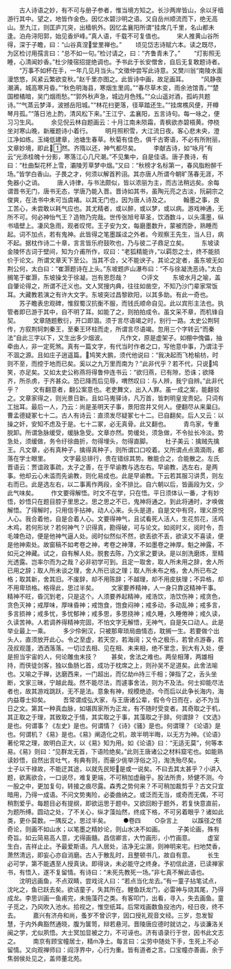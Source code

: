 <!-- { "loadSidebar": true } -->
　　古人诗语之妙，有不可与册子参者，惟当境方知之。长沙两岸皆山，余以牙樯游行其中。望之，地皆作金色。因忆水碧沙明之语。又自岳州顺流而下，绝无高山。至九江，则匡庐兀突，出樯帆外。因忆孟襄阳所谓“挂席几千里，名山都未逢。泊舟浔阳郭，始见香炉峰。”真人语，千载不可复值也。
　　宋人推黄山谷所得，深于子瞻，曰：“山谷真涅堂里禅也。”
　　顷见岱志诗赋六本。读之既尽，为区检讨用孺言曰：“总不如一句。”检讨请之，曰：“齐鲁青未了。”
　　“灯影照无睡，心清闻妙香。”杜少陵宿招提绝调也。予书此于长安僧舍，自后无复敢题诗者。
　　“万事不如杯在手，一年几见月当头。”文徵仲尝写此诗意。又樊川翁“南陵水面漫悠悠，风紧云繁欲变秋。”赵千里亦图之。此皆诗中画，故足画耳。
　　“风静夜潮满，城高寒月昏。”“秋色明海县，寒烟生里闾。”“春尽草木变，雨余池馆青。”“楚国橙橘暗，吴门烟雨愁。”“郭外秋声急，城边月色残。”“众山遥对酒，孤屿共题诗。”“气蒸云梦泽，波撼岳阳城。”“林花扫更落，径草踏还生。”“挂席樵风便，开樽琴月孤。”“落日池上酌，清风松下来。”王江宁、孟襄阳，五言诗句。每一咏之，便习习生风。
　　余见倪云林自题画云：十月江南未陨霜，青枫欲赤碧梧黄。停桡坐对寒山晚，新雁题诗小着行。
　　明月照积雪，大江流日夜。客心悲未央，澄江净如练。玉绳低建章，池塘生春草。秋菊有佳色，俱千古寄语，不必有所附丽，文章妙境，即此然。齐隋以还，神气都尽矣。
　　李献吉诗，如“咏月”有云“光添桂魄十分影，寒落江心几尺潮。”不见集中，自是佳语。唐子畏诗，有曰：“杜曲梨花杯上雪，灞陵芳草梦中烟。”又曰：“秋榜才名标第一，春风脂粉醉千场。”皆学白香山。子畏之才，何须以解首矜诩。其亦唐人所谓今朝旷荡春无涯，不免器小之诮。
　　唐人诗律，与书法颇似，皆以浓丽为主，而古法稍远矣。余每谓晋书无门，唐书无态，学唐乃能入晋。晋诗如其书，虽陶元亮之古淡，阮嗣宗之俊爽，在法书中未可当虞褚。以其无门也，因为唐人诗及之。
　　翰墨之事，良工苦心，未尝敢以耗气应也。其尤精者，或以醉，或以梦，或以病。游戏神通，无所不可。何必神怡气王？造物乃完哉。世传张旭号草圣，饮酒数斗，以头濡墨，纵书墙壁上。凄风急雨，观者叹愕。王子安为文，每磨墨数升，蒙被而卧，熟睡而起。词不加点，若有鬼神。此皆得之笔墨蹊迳之外者。今观察王先生，当人日，病不起。据枕作诗二十章，言言皆乐府鼓吹也，乃与彼二子鼎足立矣。
　　东坡读金陵怀古词于壁间，知为介甫所作，叹曰：“老狐精能许，”以羁怨之士，终不能损价于论文。所谓文章天下至公。当其不合，父不能谀子。其论之定者，虽东坡无如荆公何，太白曰：“崔灏题诗在上头。”东坡题庐山瀑布曰：“不与徐凝洗恶诗。”太白搁笔于崔灏，东坡操戈于徐凝。岂有恩怨哉？
　　○评文
　　东坡水月之喻，盖自肇论得之，所谓不迁义也。文人冥搜内典，往往如凿空，不知乃沙门辈家常饭耳。大藏教若演之有许大文字。东坡突过昌黎欧阳，以其多助。有此一奇也。
　　苏子瞻表忠观碑，惟叙蜀汉抗衡不服，而钱氏顺命自见。此以宾形主法也。执管者即已游于其中，自不明了耳。如能了之，则拍拍成令。虽文采不章，而机锋自契。
　　文章随题敷衍，开口即涸。须于言尽语竭之时，别行一路。太史公荆轲传，方叙荆轲刺秦王，至秦王环柱而走，所谓言尽语竭。忽用三个字转云“而秦法”自此三字以下，又生出多少烟波。
　　凡作文，原是虚架子。如棚中傀儡，抽牵由人，非一定死煞。真有一篇文字，有代当时作者之口，写他意中事，乃谓注于不涸之源。且如庄子逍遥篇。鸠笑大鹏，须代他说曰：“我决起而飞枪榆枋，时则不至，而控于地而已矣。奚以之九万里而南为？”此非代乎？若不代，只说鸠笑，亦足矣。又如太史公称燕将得鲁仲连书云：“欲归燕，已有隙，恐诛；欲降齐，所杀虏，于齐甚众。恐已降而后见辱，喟然叹曰：与人辨，我宁自辨。”此非代乎？
　　文有翻意者，翻公案意也。老吏舞文，出入人罪。虽一成之案，能翻驳之。文章家得之，则光景日新。且如马嵬驿诗，凡万首，皆刺明皇宠贵妃。只词有工拙耳。最后一人，乃云：尚是圣明天子事，景阳宫井又何人。便翻尽从来巢臼。曹孟德疑冢七十二。古人有诗云：直须发尽疑冢七十二。已自翻矣。后人又云：以操之奸，安知不虑及于是。七十二冢，必无真骨。此又翻也。
　　青鸟家，专重脱卸。所谓急脉缓受，缓脉急受。文章亦然。势缓处，须急做，不令扯长冷淡。势急处，须缓做，务令纡徐曲折，勿得埋头，勿得直脚。
　　杜子美云：擒贼先擒王。凡文章，必有真种子，擒得真种子，则所谓口口咬着。又所谓点点滴滴雨，都落在学士眼里。
　　文字最忌排行，贵在错综其势。散能合之，合能散之。左氏晋语云：贾谊政事疏，太子之善，在于早谕教与选左右。早谕教，选左右，是两事。他却云心未滥而先谕教，则化易成也。此是早谕教。下云若其服习讲贯，则左右而已。此是选左右，以二事离作两段，全不排比。自六朝以后，皆画段为文，少此气味矣。
　　作文要得解悟。时文不在学，只在悟。平日须体认一番，才有妙悟，妙悟只在题目腔子里思之。思之思之不已，鬼神将通之。到此将通时，才唤做解悟。了得解时，只用信手拈神，动人心来。头头是道，自是文中有窍，理义原悦人心。我合着他，自是合着人心。文要得神气，且试看死人活人，生花剪花，活鸡木鸡，若何形状？若何神气？识得真，勘得破，可与论文。如阅时义，阅时令，吾毛竦色动，便是他神气逼人处。阅时似然似不然，欲丢欲不丢，欲读又不喜读，便是他神索处。故窗稿不如考卷之神，考卷之神薄，不如墨卷之神厚。魁之神露，不如元之神藏。试之，自有解人处。脱套去陈，乃文家之要诀。是以剖洗磨炼，至精光透露。岂率尔而为之哉？必非初学可到。且定一取舍，取人所未用之辞，舍人所已用之辞；取人所未谈之理，舍人所已谈之理；取人所未布之格，舍人所已布之格；取其新，舍其旧。不废辞，却不用陈辞；不越理，却不用皮肤理；不异格，却不用卑琐格。格得此，思过半矣。
　　文家要养精神，人一身只靠这精神干事。精神不旺，昏沉到老，只是这个。人须要养起精神，戒浩饮，浩饮伤神；戒贪色，贪色灭神；戒厚味，厚味昏神；戒饱食，饱食闷神；戒多动，多动乱神；戒多言，多言损神；戒多忧，多忧郁神；戒多思，多思挠神；戒久睡，久睡倦神；戒久读，久读苦神。人若调养得精神完固，不怕文字无解悟，无神气，自是矢口动人。此是举业最上一乘。
　　多少伶俐汉，只被那卑琐局曲情态，耽搁一生。若要做个出头人，直须放开此心。令之至虚，若天空，若海阔；又令之极乐，若曾点游春，若茂叔观蓬，洒洒落落。一切过去相、见在相、未来相，绝不里念，到大有入处，便是担当宇宙的人，何论雕虫末技？
　　甚矣，舍法之难也。两垒相薄，两雄相持，而侠徒剑客，独以鱼肠匕首，成功于枕席之上，则孙吴不足道矣。此舍法喻也。又喻之于禅，达磨西来，一门超出，而亿劫持三千相；弹指了之，舌头坐断，文家三昧，宁越此哉。然不能尽法，而遽事舍法，则为不及法。何士抑能尽法者也，故其游戏跳跃，无不是法。意象有神，规模绝迹。今而后以此争长海内，海内益尊士抑矣。
　　吾常谓成弘大家，与王唐诸公辈，假令今日而在，必不为当日之文。第其一种真血脉，如堪舆家所为正龙，有不随时受变者。其奇取之于机，其正取之于理，其致取之于情，其实取之于事，其藻取之于辞。何谓辞？《文选》是也。何谓事？《左史》是也。何谓情？《诗》《骚》是也。何谓理？《论语》是也。何谓机？《易》是也。《易》阐造化之机，故半明半晦，以无方为神。《论语》著伦常之理，故明白正大，以《易》知为用。如《论语》曰：“无适无莫”，何等本易。《易》则曰：“见群龙无首，下语险绝矣。”此则王唐诸公之材料窟宅也。如能熟读妙悟，自然出言吐气，有典有则，而豪少佻举浮俗之习，淘洗殆尽矣。
　　夫士子以干禄故，不能迂其途，以就先民矩是或一说矣。不曰去其太甚乎？小讲入题，欲离欲合，一口说尽，难复更端，不可稍加虚融乎。股法所贵，矫健不测。今一股之中，更加复句，转接之痕尽露。森秀之势何来？不可稍加裁剪乎？古文只宜暗用，乃得一成语。不问文势夷险，必委曲纳之。或泛而无当，或奇而无偶，不可稍割爱乎。每题目必有提纲，即欲运思于题中。又欲回盼于题外，若复快意直前，为题所缚。圆动之处，了不关心，纵才藻灿然，终成下格，不可另着眼乎？诸如此类，更仆莫数。一隅反之，思过半矣。
　　●卷四
　　○杂言上
　　以蹊径之怪奇论，则画不如山水；以笔墨之精妙论，则山水决不如画。
　　子美论画，殊有奇旨。如云简易高人意，尤得画髓。昌信卿言，大竹画形，小竹画意。
　　虚室生白，吉祥止止。予最爱斯语。凡人居处，洁净无尘溷，则神明来宅。扫地焚香，萧然清远，即妄心亦自消磨。古人于散乱时，且整顿书几，故自有意。
　　长生必可学，第不能遇至人授真诀。即得诀，未必能守之终身。予初信此道，已读禅家书，有悟入，遂不复留情。有诗曰：“未死先教死一场。”非七真不解此语也。
　　沈明远画鱼，不点双睛，尝戏诧人曰：“若点当化龙去。”有一童子拈笔试点，沈叱之，鱼已跃去矣。欲诘童子，失其所在。鲤鱼跃龙门，必雷神与烧其尾，乃得成龙。李思训画一鱼甫完，未施藻荇之类。有客叩门，出看，寻入，失去画鱼。童子觅之，乃风吹入池水。拾视之，惟空纸耳。后常戏画数鱼投池内，经日夜，终不去。
　　嘉兴有济舟和尚，蚤岁不曾识字，因口授礼观音文经。三岁，忽发智慧，于内外典豁然通晓，腹为箧笥，辩若悬河。晋陵唐应德时就访之，与谈濂洛关闽之学，尤似夙悟。大士冥加显被之力，不可诬也。济有语录行于世，因书此文志之。
　　南京有顾宝幢居士，精净土。每言曰：尘劳中随处下手，生死上不必留情。又向观禅师曰：阎浮界中，心行为重。皆有道者之言。口宝幢亦善画，余于焦弱侯处见之，盖师董北苑。
